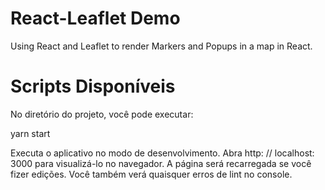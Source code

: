 # React-Leaflet Demo

Using React and Leaflet to render Markers and Popups in a map in React.

# Scripts Disponíveis
No diretório do projeto, você pode executar:

 yarn start

Executa o aplicativo no modo de desenvolvimento. 
Abra http: // localhost: 3000 para visualizá-lo no navegador.
A página será recarregada se você fizer edições. 
Você também verá quaisquer erros de lint no console.
